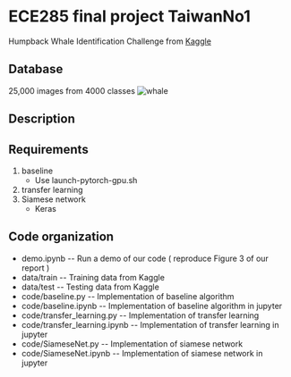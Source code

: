 # ECE285 final project TaiwanNo1
Humpback Whale Identification Challenge from [Kaggle](https://www.kaggle.com/c/whale-categorization-playground)
## Database
25,000 images from 4000 classes
![whale](https://kaggle2.blob.core.windows.net/competitions/kaggle/3333/media/happy-whale.jpg "whale example")
## Description

## Requirements
1. baseline
   - Use launch-pytorch-gpu.sh
2. transfer learning
3. Siamese network
   - Keras
   
## Code organization
- demo.ipynb -- Run a demo of our code ( reproduce Figure 3 of our report )
- data/train -- Training data from Kaggle 
- data/test -- Testing data from Kaggle
- code/baseline.py -- Implementation of baseline algorithm
- code/baseline.ipynb -- Implementation of baseline algorithm in jupyter
- code/transfer_learning.py -- Implementation of transfer learning
- code/transfer_learning.ipynb -- Implementation of transfer learning in jupyter
- code/SiameseNet.py -- Implementation of siamese network
- code/SiameseNet.ipynb -- Implementation of siamese network in jupyter
